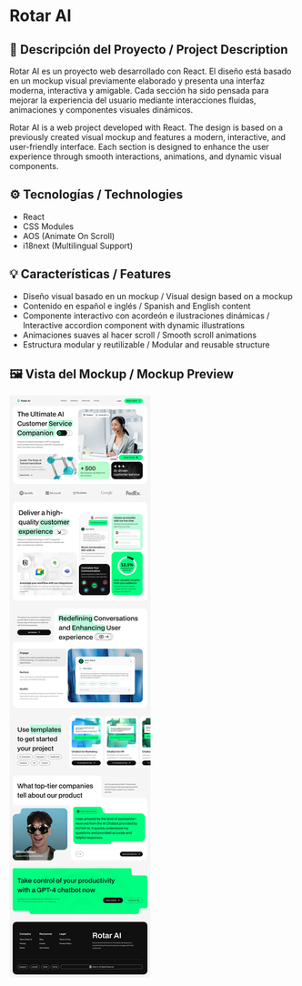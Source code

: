 # Rotar AI

## 📌 Descripción del Proyecto / Project Description

 
Rotar AI es un proyecto web desarrollado con React. El diseño está basado en un mockup visual previamente elaborado y presenta una interfaz moderna, interactiva y amigable. Cada sección ha sido pensada para mejorar la experiencia del usuario mediante interacciones fluidas, animaciones y componentes visuales dinámicos.


Rotar AI is a web project developed with React. The design is based on a previously created visual mockup and features a modern, interactive, and user-friendly interface. Each section is designed to enhance the user experience through smooth interactions, animations, and dynamic visual components.

## ⚙️ Tecnologías / Technologies

- React  
- CSS Modules  
- AOS (Animate On Scroll)  
- i18next (Multilingual Support)

## 💡 Características / Features

- Diseño visual basado en un mockup / Visual design based on a mockup  
- Contenido en español e inglés / Spanish and English content  
- Componente interactivo con acordeón e ilustraciones dinámicas / Interactive accordion component with dynamic illustrations  
- Animaciones suaves al hacer scroll / Smooth scroll animations  
- Estructura modular y reutilizable / Modular and reusable structure

## 🖼️ Vista del Mockup / Mockup Preview

![Mockup Rotar AI](public/original-Rotar-AI.png)

